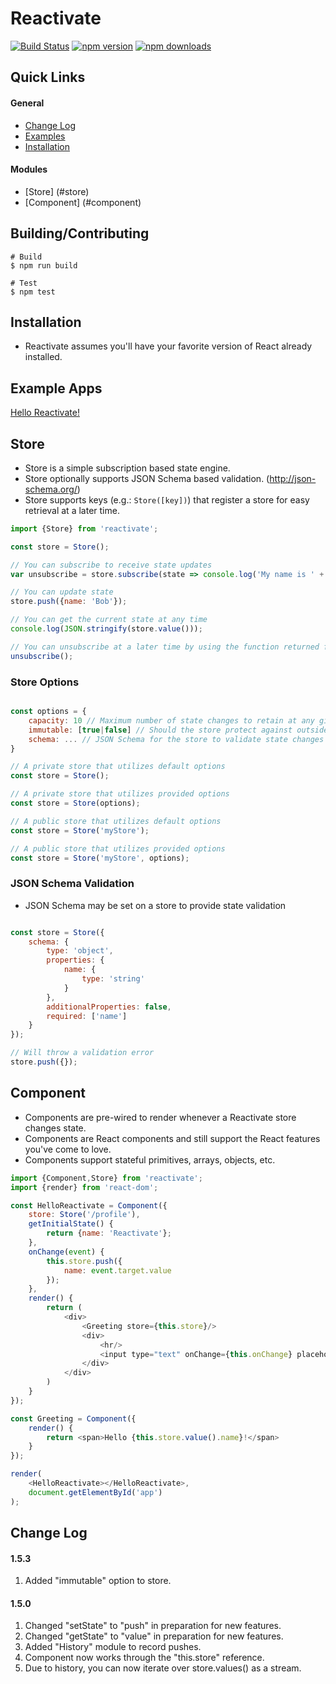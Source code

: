 # Reactivate

[![Build Status](https://img.shields.io/travis/dbmeads/reactivate/master.svg?style=flat-square)](https://travis-ci.org/dbmeads/reactivate)
[![npm version](https://img.shields.io/npm/v/reactivate.svg?style=flat-square)](https://www.npmjs.com/package/reactivate)
[![npm downloads](https://img.shields.io/npm/dm/reactivate.svg?style=flat-square)](https://www.npmjs.com/package/reactivate)

## Quick Links

#### General
* [Change Log](#change-log)
* [Examples](#example-apps)
* [Installation](#installation)

#### Modules
* [Store] (#store)
* [Component] (#component)

## Building/Contributing

```
# Build
$ npm run build

# Test
$ npm test
```

## Installation

* Reactivate assumes you'll have your favorite version of React already installed.

## Example Apps

[Hello Reactivate!](https://github.com/dbmeads/reactivate.helloworld)

## Store

* Store is a simple subscription based state engine.
* Store optionally supports JSON Schema based validation. (http://json-schema.org/)
* Store supports keys (e.g.: `Store([key])`) that register a store for easy retrieval at a later time.

```js
import {Store} from 'reactivate';

const store = Store();

// You can subscribe to receive state updates
var unsubscribe = store.subscribe(state => console.log('My name is ' + state.name + '!'));

// You can update state
store.push({name: 'Bob'});

// You can get the current state at any time
console.log(JSON.stringify(store.value()));

// You can unsubscribe at a later time by using the function returned from subscribe
unsubscribe();
```

### Store Options
```js

const options = {
    capacity: 10 // Maximum number of state changes to retain at any given time (defaults to 1)
    immutable: [true|false] // Should the store protect against outside tampering of state data? (defaults to true)
    schema: ... // JSON Schema for the store to validate state changes against (defaults to no validation)
}

// A private store that utilizes default options
const store = Store();

// A private store that utilizes provided options
const store = Store(options);

// A public store that utilizes default options
const store = Store('myStore');

// A public store that utilizes provided options
const store = Store('myStore', options);


```

### JSON Schema Validation

* JSON Schema may be set on a store to provide state validation

```js

const store = Store({
    schema: {
        type: 'object',
        properties: {
            name: {
                type: 'string'
            }
        },
        additionalProperties: false,
        required: ['name']
    }
});

// Will throw a validation error
store.push({});
```

## Component

* Components are pre-wired to render whenever a Reactivate store changes state.
* Components are React components and still support the React features you've come to love.
* Components support stateful primitives, arrays, objects, etc.

```js
import {Component,Store} from 'reactivate';
import {render} from 'react-dom';

const HelloReactivate = Component({
    store: Store('/profile'),
    getInitialState() {
        return {name: 'Reactivate'};
    },
    onChange(event) {
        this.store.push({
            name: event.target.value
        });
    },
    render() {
        return (
            <div>
                <Greeting store={this.store}/>
                <div>
                    <hr/>
                    <input type="text" onChange={this.onChange} placeholder="Enter Name"/>
                </div>
            </div>
        )
    }
});

const Greeting = Component({
    render() {
        return <span>Hello {this.store.value().name}!</span>
    }
});

render(
    <HelloReactivate></HelloReactivate>,
    document.getElementById('app')
);
```

## Change Log

#### 1.5.3
1. Added "immutable" option to store.

#### 1.5.0                      
1. Changed "setState" to "push" in preparation for new features. 
2. Changed "getState" to "value" in preparation for new features.
3. Added "History" module to record pushes.
4. Component now works through the "this.store" reference.
5. Due to history, you can now iterate over store.values() as a stream.